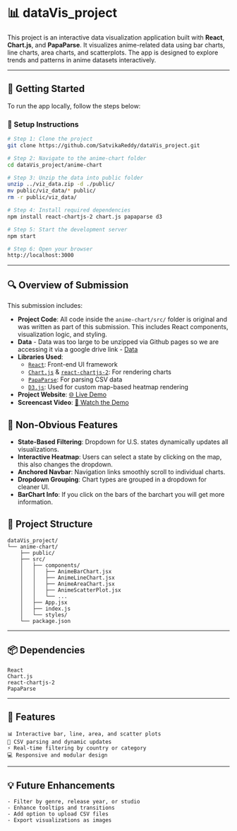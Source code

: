 # 📊 dataVis_project

This project is an interactive data visualization application built with **React**, **Chart.js**, and **PapaParse**. It visualizes anime-related data using bar charts, line charts, area charts, and scatterplots. The app is designed to explore trends and patterns in anime datasets interactively.

---

## 🚀 Getting Started

To run the app locally, follow the steps below:

### 🔧 Setup Instructions

```bash
# Step 1: Clone the project
git clone https://github.com/SatvikaReddy/dataVis_project.git

# Step 2: Navigate to the anime-chart folder
cd dataVis_project/anime-chart

# Step 3: Unzip the data into public folder
unzip ../viz_data.zip -d ./public/
mv public/viz_data/* public/
rm -r public/viz_data/

# Step 4: Install required dependencies
npm install react-chartjs-2 chart.js papaparse d3

# Step 5: Start the development server
npm start

# Step 6: Open your browser
http://localhost:3000
```

---


## 🔍 Overview of Submission

This submission includes:

- **Project Code**: All code inside the `anime-chart/src/` folder is original and was written as part of this submission. This includes React components, visualization logic, and styling.
- **Data** - Data was too large to be unzipped via Github pages so we are accessing it via a google drive link - [Data](https://drive.google.com/drive/u/1/folders/1VZAVJwp_Wc0cnx0ltY9swUTs-X3OtCsu)
- **Libraries Used**:
  - [`React`](https://reactjs.org/): Front-end UI framework
  - [`Chart.js`](https://www.chartjs.org/) & [`react-chartjs-2`](https://react-chartjs-2.js.org/): For rendering charts
  - [`PapaParse`](https://www.papaparse.com/): For parsing CSV data
  - [`D3.js`](https://d3js.org/): Used for custom map-based heatmap rendering
- **Project Website**: [🌐 Live Demo](https://SatvikaReddy.github.io/dataVis_project/)
- **Screencast Video**: [🎥 Watch the Demo](https://youtu.be/zkdvjr2EH7Y)


## 🧠 Non-Obvious Features

- **State-Based Filtering**: Dropdown for U.S. states dynamically updates all visualizations.
- **Interactive Heatmap**: Users can select a state by clicking on the map, this also changes the dropdown.
- **Anchored Navbar**: Navigation links smoothly scroll to individual charts.
- **Dropdown Grouping**: Chart types are grouped in a dropdown for cleaner UI.
- **BarChart Info**: If you click on the bars of the barchart you will get more information.


## 📁 Project Structure

```
dataVis_project/
└── anime-chart/
    ├── public/
    ├── src/
    │   ├── components/
    │   │   ├── AnimeBarChart.jsx
    │   │   ├── AnimeLineChart.jsx
    │   │   ├── AnimeAreaChart.jsx
    │   │   ├── AnimeScatterPlot.jsx
    │   │   └── ...
    │   ├── App.jsx
    │   ├── index.js
    │   └── styles/
    └── package.json
```

---

## 📦 Dependencies

```
React
Chart.js
react-chartjs-2
PapaParse
```

---

## 🎯 Features

```
📊 Interactive bar, line, area, and scatter plots
📂 CSV parsing and dynamic updates
⚡ Real-time filtering by country or category
💻 Responsive and modular design
```

---

## 💡 Future Enhancements

```
- Filter by genre, release year, or studio
- Enhance tooltips and transitions
- Add option to upload CSV files
- Export visualizations as images
```
